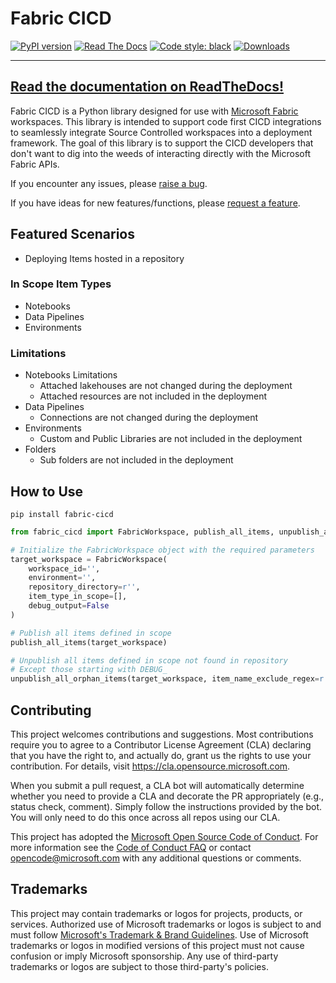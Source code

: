 # Fabric CICD
[![PyPI version](https://badge.fury.io/py/fabric-cicd.svg)](https://badge.fury.io/py/fabric-cicd)
[![Read The Docs](https://readthedocs.org/projects/fabric-cicd/badge/?version=latest&style=flat)](https://readthedocs.org/projects/fabric-cicd/)
[![Code style: black](https://img.shields.io/badge/code%20style-black-000000.svg)](https://github.com/psf/black)
[![Downloads](https://static.pepy.tech/badge/fabric-cicd)](https://pepy.tech/project/fabric-cicd)

---
[Read the documentation on ReadTheDocs!](https://fabric-cicd.readthedocs.io/en/stable/)
---

Fabric CICD is a Python library designed for use with [Microsoft Fabric](https://learn.microsoft.com/en-us/fabric/) workspaces. This library is intended to support code first CICD integrations to seamlessly integrate Source Controlled workspaces into a deployment framework.  The goal of this library is to support the CICD developers that don't want to dig into the weeds of interacting directly with the Microsoft Fabric APIs.  

If you encounter any issues, please [raise a bug](https://github.com/microsoft/fabric-cicd/issues/new?assignees=&labels=&projects=&template=bug_report.md&title=).

If you have ideas for new features/functions, please [request a feature](https://github.com/microsoft/fabric-cicd/issues/new?assignees=&labels=&projects=&template=feature_request.md&title=).

## Featured Scenarios
- Deploying Items hosted in a repository

### In Scope Item Types
  - Notebooks
  - Data Pipelines
  - Environments
  
### Limitations
  - Notebooks Limitations
    - Attached lakehouses are not changed during the deployment
    - Attached resources are not included in the deployment
  - Data Pipelines
    - Connections are not changed during the deployment
  - Environments
    - Custom and Public Libraries are not included in the deployment
  - Folders
    - Sub folders are not included in the deployment
    
## How to Use
```shell
pip install fabric-cicd
```

```python
from fabric_cicd import FabricWorkspace, publish_all_items, unpublish_all_orphan_items

# Initialize the FabricWorkspace object with the required parameters
target_workspace = FabricWorkspace(
    workspace_id='',
    environment='',
    repository_directory=r'',
    item_type_in_scope=[],
    debug_output=False
)

# Publish all items defined in scope
publish_all_items(target_workspace)

# Unpublish all items defined in scope not found in repository
# Except those starting with DEBUG_
unpublish_all_orphan_items(target_workspace, item_name_exclude_regex=r'^DEBUG.*')
```

## Contributing

This project welcomes contributions and suggestions.  Most contributions require you to agree to a
Contributor License Agreement (CLA) declaring that you have the right to, and actually do, grant us
the rights to use your contribution. For details, visit https://cla.opensource.microsoft.com.

When you submit a pull request, a CLA bot will automatically determine whether you need to provide
a CLA and decorate the PR appropriately (e.g., status check, comment). Simply follow the instructions
provided by the bot. You will only need to do this once across all repos using our CLA.

This project has adopted the [Microsoft Open Source Code of Conduct](https://opensource.microsoft.com/codeofconduct/).
For more information see the [Code of Conduct FAQ](https://opensource.microsoft.com/codeofconduct/faq/) or
contact [opencode@microsoft.com](mailto:opencode@microsoft.com) with any additional questions or comments.

## Trademarks

This project may contain trademarks or logos for projects, products, or services. Authorized use of Microsoft 
trademarks or logos is subject to and must follow 
[Microsoft's Trademark & Brand Guidelines](https://www.microsoft.com/en-us/legal/intellectualproperty/trademarks/usage/general).
Use of Microsoft trademarks or logos in modified versions of this project must not cause confusion or imply Microsoft sponsorship.
Any use of third-party trademarks or logos are subject to those third-party's policies.

